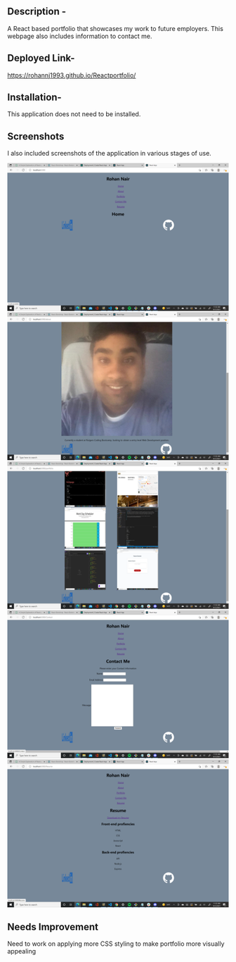 
## Description - 
A React based portfolio that showcases my work to future employers. This webpage also includes information to contact me.

## Deployed Link- 
https://rohannj1993.github.io/Reactportfolio/

## Installation- 
This application does not need to be installed.

## Screenshots
I also included screenshots of the application in various stages of use.

![screenshot](./src/components/Assets/Screenshot188.png)
![screenshot](./src/components/Assets/Screenshot189.png)
![screenshot](./src/components/Assets/Screenshot190.png)
![screenshot](./src/components/Assets/Screenshot191.png)
![screenshot](./src/components/Assets/Screenshot192.png)


## Needs Improvement
Need to work on applying more CSS styling to make portfolio more visually appealing